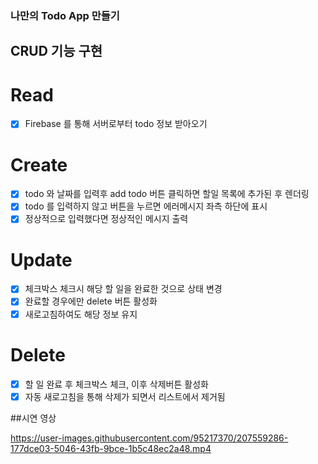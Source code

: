 ### 나만의 Todo App 만들기

## CRUD 기능 구현

# Read

- [x] Firebase 를 통해 서버로부터 todo 정보 받아오기

# Create

- [x] todo 와 날짜를 입력후 add todo 버튼 클릭하면 할일 목록에 추가된 후 렌더링
- [x] todo 를 입력하지 않고 버튼을 누르면 에러메시지 좌측 하단에 표시
- [x] 정상적으로 입력했다면 정상적인 메시지 출력

# Update

- [x] 체크박스 체크시 해당 할 일을 완료한 것으로 상태 변경
- [x] 완료할 경우에만 delete 버튼 활성화
- [x] 새로고침하여도 해당 정보 유지

# Delete

- [x] 할 일 완료 후 체크박스 체크, 이후 삭제버튼 활성화
- [x] 자동 새로고침을 통해 삭제가 되면서 리스트에서 제거됨

##시연 영상

https://user-images.githubusercontent.com/95217370/207559286-177dce03-5046-43fb-9bce-1b5c48ec2a48.mp4

